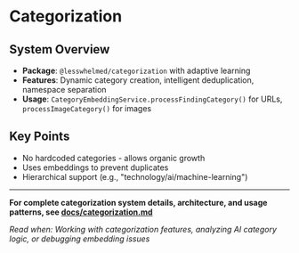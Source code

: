# Categorization

## System Overview
- **Package**: `@lesswhelmed/categorization` with adaptive learning
- **Features**: Dynamic category creation, intelligent deduplication, namespace separation
- **Usage**: `CategoryEmbeddingService.processFindingCategory()` for URLs, `processImageCategory()` for images

## Key Points
- No hardcoded categories - allows organic growth
- Uses embeddings to prevent duplicates
- Hierarchical support (e.g., "technology/ai/machine-learning")

---

**For complete categorization system details, architecture, and usage patterns, see [docs/categorization.md](docs/categorization.md)**

*Read when: Working with categorization features, analyzing AI category logic, or debugging embedding issues*